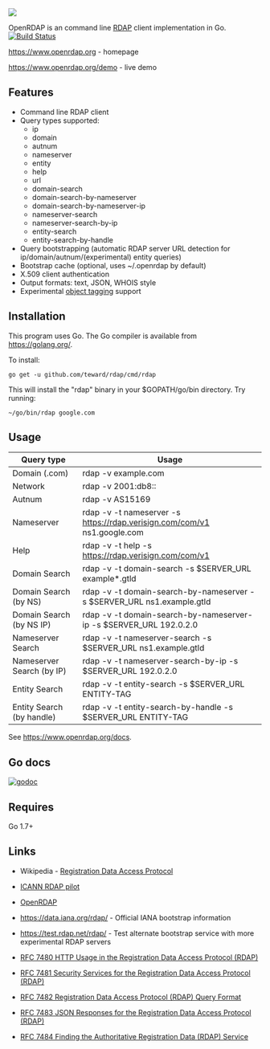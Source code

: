 <img src="https://www.openrdap.org/public/img/logo.png">

OpenRDAP is an command line [RDAP](https://datatracker.ietf.org/wg/weirds/documents/) client implementation in Go.
[![Build Status](https://travis-ci.org/teward/rdap.svg?branch=master)](https://travis-ci.org/teward/rdap)

https://www.openrdap.org - homepage

https://www.openrdap.org/demo - live demo

## Features
* Command line RDAP client
* Query types supported:
    * ip
    * domain
    * autnum
    * nameserver
    * entity
    * help
    * url
    * domain-search
    * domain-search-by-nameserver
    * domain-search-by-nameserver-ip
    * nameserver-search
    * nameserver-search-by-ip
    * entity-search
    * entity-search-by-handle
* Query bootstrapping (automatic RDAP server URL detection for ip/domain/autnum/(experimental) entity queries)
* Bootstrap cache (optional, uses ~/.openrdap by default)
* X.509 client authentication
* Output formats: text, JSON, WHOIS style
* Experimental [object tagging](https://datatracker.ietf.org/doc/draft-ietf-regext-rdap-object-tag/) support

## Installation

This program uses Go. The Go compiler is available from https://golang.org/.

To install:

    go get -u github.com/teward/rdap/cmd/rdap

This will install the "rdap" binary in your $GOPATH/go/bin directory. Try running:

    ~/go/bin/rdap google.com

## Usage

| Query type                | Usage                                                                    |
| ---                       | ---                                                                      |
| Domain (.com)             | rdap -v example.com                                                      |
| Network                   | rdap -v 2001:db8::                                                       |
| Autnum                    | rdap -v AS15169                                                          |
| Nameserver                | rdap -v -t nameserver -s https://rdap.verisign.com/com/v1 ns1.google.com |
| Help                      | rdap -v -t help -s https://rdap.verisign.com/com/v1                      |
| Domain Search             | rdap -v -t domain-search -s $SERVER_URL example*.gtld                    |
| Domain Search (by NS)     | rdap -v -t domain-search-by-nameserver -s $SERVER_URL ns1.example.gtld   |
| Domain Search (by NS IP)  | rdap -v -t domain-search-by-nameserver-ip -s $SERVER_URL 192.0.2.0       |
| Nameserver Search         | rdap -v -t nameserver-search -s $SERVER_URL ns1.example.gtld             |
| Nameserver Search (by IP) | rdap -v -t nameserver-search-by-ip -s $SERVER_URL 192.0.2.0              |
| Entity Search             | rdap -v -t entity-search -s $SERVER_URL ENTITY-TAG                       |
| Entity Search (by handle) | rdap -v -t entity-search-by-handle -s $SERVER_URL ENTITY-TAG             |

See https://www.openrdap.org/docs.

## Go docs
[![godoc](https://godoc.org/github.com/teward/rdap?status.png)](https://godoc.org/github.com/teward/rdap)

## Requires
Go 1.7+

## Links
- Wikipedia - [Registration Data Access Protocol](https://en.wikipedia.org/wiki/Registration_Data_Access_Protocol)
- [ICANN RDAP pilot](https://www.icann.org/rdap)

- [OpenRDAP](https://www.openrdap.org)

- https://data.iana.org/rdap/ - Official IANA bootstrap information
- https://test.rdap.net/rdap/ - Test alternate bootstrap service with more experimental RDAP servers

- [RFC 7480 HTTP Usage in the Registration Data Access Protocol (RDAP)](https://tools.ietf.org/html/rfc7480)
- [RFC 7481 Security Services for the Registration Data Access Protocol (RDAP)](https://tools.ietf.org/html/rfc7481)
- [RFC 7482 Registration Data Access Protocol (RDAP) Query Format](https://tools.ietf.org/html/rfc7482)
- [RFC 7483 JSON Responses for the Registration Data Access Protocol (RDAP)](https://tools.ietf.org/html/rfc7483)
- [RFC 7484 Finding the Authoritative Registration Data (RDAP) Service](https://tools.ietf.org/html/rfc7484)


